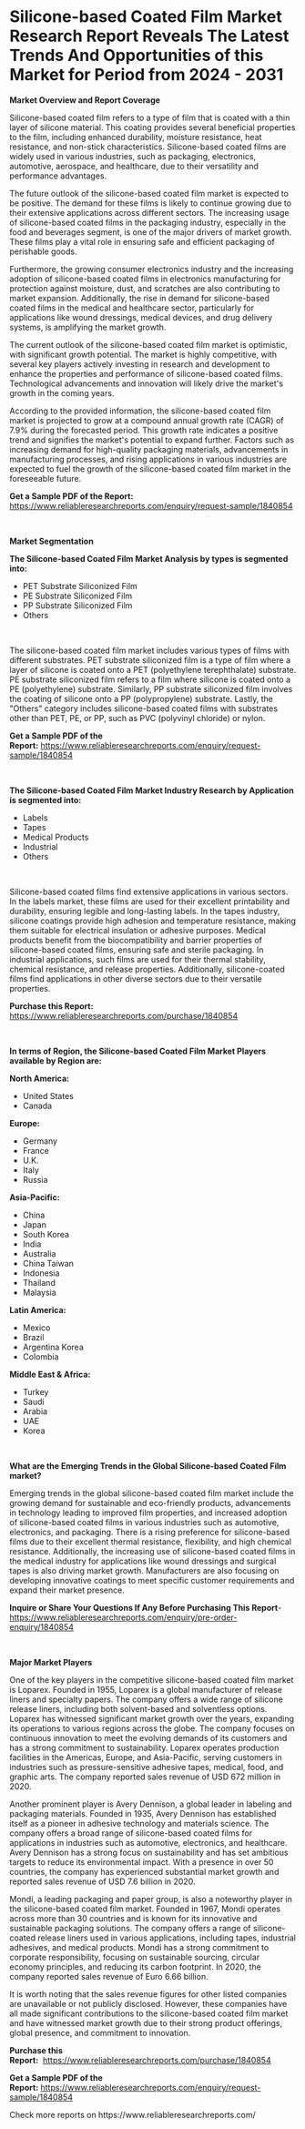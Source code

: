 <p><h1>Silicone-based Coated Film Market Research Report Reveals The Latest Trends And Opportunities of this Market for Period from 2024 - 2031</h1></p><p><strong>Market Overview and Report Coverage</strong></p>
<p><p>Silicone-based coated film refers to a type of film that is coated with a thin layer of silicone material. This coating provides several beneficial properties to the film, including enhanced durability, moisture resistance, heat resistance, and non-stick characteristics. Silicone-based coated films are widely used in various industries, such as packaging, electronics, automotive, aerospace, and healthcare, due to their versatility and performance advantages.</p><p>The future outlook of the silicone-based coated film market is expected to be positive. The demand for these films is likely to continue growing due to their extensive applications across different sectors. The increasing usage of silicone-based coated films in the packaging industry, especially in the food and beverages segment, is one of the major drivers of market growth. These films play a vital role in ensuring safe and efficient packaging of perishable goods.</p><p>Furthermore, the growing consumer electronics industry and the increasing adoption of silicone-based coated films in electronics manufacturing for protection against moisture, dust, and scratches are also contributing to market expansion. Additionally, the rise in demand for silicone-based coated films in the medical and healthcare sector, particularly for applications like wound dressings, medical devices, and drug delivery systems, is amplifying the market growth.</p><p>The current outlook of the silicone-based coated film market is optimistic, with significant growth potential. The market is highly competitive, with several key players actively investing in research and development to enhance the properties and performance of silicone-based coated films. Technological advancements and innovation will likely drive the market's growth in the coming years.</p><p>According to the provided information, the silicone-based coated film market is projected to grow at a compound annual growth rate (CAGR) of 7.9% during the forecasted period. This growth rate indicates a positive trend and signifies the market's potential to expand further. Factors such as increasing demand for high-quality packaging materials, advancements in manufacturing processes, and rising applications in various industries are expected to fuel the growth of the silicone-based coated film market in the foreseeable future.</p></p>
<p><strong>Get a Sample PDF of the Report:</strong> <a href="https://www.reliableresearchreports.com/enquiry/request-sample/1840854">https://www.reliableresearchreports.com/enquiry/request-sample/1840854</a></p>
<p>&nbsp;</p>
<p><strong>Market Segmentation</strong></p>
<p><strong>The Silicone-based Coated Film Market Analysis by types is segmented into:</strong></p>
<p><ul><li>PET Substrate Siliconized Film</li><li>PE Substrate Siliconized Film</li><li>PP Substrate Siliconized Film</li><li>Others</li></ul></p>
<p>&nbsp;</p>
<p><p>The silicone-based coated film market includes various types of films with different substrates. PET substrate siliconized film is a type of film where a layer of silicone is coated onto a PET (polyethylene terephthalate) substrate. PE substrate siliconized film refers to a film where silicone is coated onto a PE (polyethylene) substrate. Similarly, PP substrate siliconized film involves the coating of silicone onto a PP (polypropylene) substrate. Lastly, the "Others" category includes silicone-based coated films with substrates other than PET, PE, or PP, such as PVC (polyvinyl chloride) or nylon.</p></p>
<p><strong>Get a Sample PDF of the Report:</strong>&nbsp;<a href="https://www.reliableresearchreports.com/enquiry/request-sample/1840854">https://www.reliableresearchreports.com/enquiry/request-sample/1840854</a></p>
<p>&nbsp;</p>
<p><strong>The Silicone-based Coated Film Market Industry Research by Application is segmented into:</strong></p>
<p><ul><li>Labels</li><li>Tapes</li><li>Medical Products</li><li>Industrial</li><li>Others</li></ul></p>
<p>&nbsp;</p>
<p><p>Silicone-based coated films find extensive applications in various sectors. In the labels market, these films are used for their excellent printability and durability, ensuring legible and long-lasting labels. In the tapes industry, silicone coatings provide high adhesion and temperature resistance, making them suitable for electrical insulation or adhesive purposes. Medical products benefit from the biocompatibility and barrier properties of silicone-based coated films, ensuring safe and sterile packaging. In industrial applications, such films are used for their thermal stability, chemical resistance, and release properties. Additionally, silicone-coated films find applications in other diverse sectors due to their versatile properties.</p></p>
<p><strong>Purchase this Report:</strong>&nbsp; <a href="https://www.reliableresearchreports.com/purchase/1840854">https://www.reliableresearchreports.com/purchase/1840854</a></p>
<p>&nbsp;</p>
<p><strong>In terms of Region, the Silicone-based Coated Film Market Players available by Region are:</strong></p>
<p>
    <p> <strong> North America: </strong>
        <ul>
            <li>United States</li>
            <li>Canada</li>
        </ul>
        </p> 
    <p> <strong> Europe: </strong>
        <ul>
            <li>Germany</li>
            <li>France</li>
            <li>U.K.</li>
            <li>Italy</li>
            <li>Russia</li>
        </ul>
        </p> 
    <p> <strong> Asia-Pacific: </strong>
        <ul>
            <li>China</li>
            <li>Japan</li>
            <li>South Korea</li>
            <li>India</li>
            <li>Australia</li>
            <li>China Taiwan</li>
            <li>Indonesia</li>
            <li>Thailand</li>
            <li>Malaysia</li>
        </ul>
        </p> 
    <p> <strong> Latin America: </strong>
        <ul>
            <li>Mexico</li>
            <li>Brazil</li>
            <li>Argentina Korea</li>
            <li>Colombia</li>
        </ul>
        </p> 
    <p> <strong> Middle East & Africa: </strong>
        <ul>
            <li>Turkey</li>
            <li>Saudi</li>
            <li>Arabia</li>
            <li>UAE</li>
            <li>Korea</li>
        </ul>
    </p>
    </p>
<p>&nbsp;</p>
<p><strong>What are the Emerging Trends in the Global Silicone-based Coated Film market?</strong></p>
<p><p>Emerging trends in the global silicone-based coated film market include the growing demand for sustainable and eco-friendly products, advancements in technology leading to improved film properties, and increased adoption of silicone-based coated films in various industries such as automotive, electronics, and packaging. There is a rising preference for silicone-based films due to their excellent thermal resistance, flexibility, and high chemical resistance. Additionally, the increasing use of silicone-based coated films in the medical industry for applications like wound dressings and surgical tapes is also driving market growth. Manufacturers are also focusing on developing innovative coatings to meet specific customer requirements and expand their market presence.</p></p>
<p><strong>Inquire or Share Your Questions If Any Before Purchasing This Report</strong>- <a href="https://www.reliableresearchreports.com/enquiry/pre-order-enquiry/1840854">https://www.reliableresearchreports.com/enquiry/pre-order-enquiry/1840854</a></p>
<p>&nbsp;</p>
<p><strong>Major Market Players</strong></p>
<p><p>One of the key players in the competitive silicone-based coated film market is Loparex. Founded in 1955, Loparex is a global manufacturer of release liners and specialty papers. The company offers a wide range of silicone release liners, including both solvent-based and solventless options. Loparex has witnessed significant market growth over the years, expanding its operations to various regions across the globe. The company focuses on continuous innovation to meet the evolving demands of its customers and has a strong commitment to sustainability. Loparex operates production facilities in the Americas, Europe, and Asia-Pacific, serving customers in industries such as pressure-sensitive adhesive tapes, medical, food, and graphic arts. The company reported sales revenue of USD 672 million in 2020.</p><p>Another prominent player is Avery Dennison, a global leader in labeling and packaging materials. Founded in 1935, Avery Dennison has established itself as a pioneer in adhesive technology and materials science. The company offers a broad range of silicone-based coated films for applications in industries such as automotive, electronics, and healthcare. Avery Dennison has a strong focus on sustainability and has set ambitious targets to reduce its environmental impact. With a presence in over 50 countries, the company has experienced substantial market growth and reported sales revenue of USD 7.6 billion in 2020.</p><p>Mondi, a leading packaging and paper group, is also a noteworthy player in the silicone-based coated film market. Founded in 1967, Mondi operates across more than 30 countries and is known for its innovative and sustainable packaging solutions. The company offers a range of silicone-coated release liners used in various applications, including tapes, industrial adhesives, and medical products. Mondi has a strong commitment to corporate responsibility, focusing on sustainable sourcing, circular economy principles, and reducing its carbon footprint. In 2020, the company reported sales revenue of Euro 6.66 billion.</p><p>It is worth noting that the sales revenue figures for other listed companies are unavailable or not publicly disclosed. However, these companies have all made significant contributions to the silicone-based coated film market and have witnessed market growth due to their strong product offerings, global presence, and commitment to innovation.</p></p>
<p><strong>Purchase this Report:</strong>&nbsp;&nbsp;<a href="https://www.reliableresearchreports.com/purchase/1840854">https://www.reliableresearchreports.com/purchase/1840854</a></p>
<p></p>
<p><strong>Get a Sample PDF of the Report:</strong>&nbsp;<a href="https://www.reliableresearchreports.com/enquiry/request-sample/1840854">https://www.reliableresearchreports.com/enquiry/request-sample/1840854</a></p>
<p>Check more reports on https://www.reliableresearchreports.com/</p>